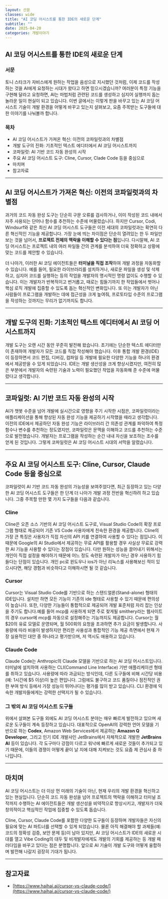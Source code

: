 ```yaml
---
layout: 산문
classes: wide
title: "AI 코딩 어시스트를 통한 IDE의 새로운 단계"
subtitle: ""
date: 2025-04-20
categories: 개발이야기
---
```


## AI 코딩 어시스트를 통한 IDE의 새로운 단계

### 서문

토니 스타크가 자비스에게 원하는 작업을 음성으로 지시했던 것처럼, 이제 코드를 작성하는 것을 AI에게
요청하는 시대가 왔다고 하면 믿으시겠습니까? 여러분이 특정 기능을 구현해 달라고 요청하면, AI는 마법처럼
관련된 코드를 생성하고 심지어 실행까지 돕는 놀라운 일이 현실이 되고 있습니다. 이번 글에서는 이렇게 판을
바꾸고 있는 AI 코딩 어시스트 기술이 개발 환경을 어떻게 바꾸고 있는지 살펴보고, 요즘 주목받는 도구들에
대한 이야기를 나눠볼까 합니다.

### 목차

- AI 코딩 어시스트가 가져온 혁신: 이전의 코파일럿과의 차별점
- 개발 도구의 진화: 기초적인 텍스트 에디터에서 AI 코딩 어시스트까지
- 코파일럿: AI 기반 코드 자동 완성의 시작
- 주요 AI 코딩 어시스트 도구: Cline, Cursor, Clade Code 등을 중심으로
- 마치며
- 참고자료

---

## AI 코딩 어시스트가 가져온 혁신: 이전의 코파일럿과의 차별점

과거의 코드 자동 완성 도구는 단순히 구문 오류를 검사하거나, 이미 작성된 코드 내에서 자주 사용되는
단어나 함수를 추천하는 수준에 머물렀습니다. 하지만 Cursor, Codi, Windsurf와 같은 최신 AI 코딩
어시스트 도구들은 이전 세대의 코파일럿과는 확연히 다른 혁신적인 기능을 제공합니다. 가장 눈에 띄는 차이점은
단순히 열려있는 한 두 파일만 보는 것을 넘어서, **프로젝트 전체의 맥락을 이해할 수 있다는 점**입니다.
다시말해, AI 코딩 어시스트는 프로젝트 내의 여러 파일들 간의 관계를 분석하여 더욱 정확하고 상황에 맞는
코드를 제안할 수 있습니다.

더 나아가, 이러한 AI 코딩 에이전트들은 **터미널을 직접 조작**하여 개발 과정을 자동화할 수 있습니다.
예를 들어, 필요한 라이브러리를 설치하거나, 새로운 파일을 생성 및 삭제하고, 심지어 코드를 실행하는 등의
작업을 개발자의 명시적인 명령 없이도 수행할 수 있습니다. 이는 개발자가 반복적이고 번거롭고, 때로는 힘들기까지
한 작업들에서 벗어나 핵심 로직 개발에 집중할 수 있도록 돕는 혁신적인 변화입니다. 또 이는 개발자가 아닌
사람들이 프로그램을 개발하는 데에 접근성을 크게 높여줘, 프로토타입 수준의 프로그램을 작성하는 것까지는
무리가 없기까지도 합니다.

---

## 개발 도구의 진화: 기초적인 텍스트 에디터에서 AI 코딩 어시스트까지

개발 도구는 오랜 시간 동안 꾸준히 발전해 왔습니다. 초기에는 단순한 텍스트 에디터만이 존재하여 개발자가
모든 코드를 직접 작성해야 했습니다. 이후 통합 개발 환경(IDE)이 등장하면서 코드 편집, 디버깅, 컴파일 등
개발에 필요한 다양한 기능을 하나의 환경에서 제공받을 수 있게 되었습니다. IDE는 개발 생산성을 크게
향상시켰지만, 여전히 많은 부분에서 개발자의 숙련된 기술과 노력이 필요했던 작업을 자동화해 준 수준에
머물렀다고 생각합니다.

---

## 코파일럿: AI 기반 코드 자동 완성의 시작

AI가 챗봇 수준을 넘어 개발에 실시간으로 영향을 주기 시작한 시점은, 코파일럿이라는 애플리케이션을 통해
향상된 자동 완성 기능을 제공하기 시작했을 때라고 생각합니다. 이전의 IDE에서 제공하던 자동 완성 기능은
라이브러리 간 의존성 관계를 파악하여 특정 함수나 변수를 추천하는 정도였지만, 코파일럿은 문맥을 이해하고
코드를 추천하는 수준으로 발전했습니다. 개발자는 프로그램을 작성하는 순간 내내 자신을 보조하는 조수를 얻게 된
것입니다. 그렇게 코파일럿은 AI 코딩 어시스트 시대의 서막을 알렸습니다.

---

## 주요 AI 코딩 어시스트 도구: Cline, Cursor, Claude Code 등을 중심으로

코파일럿이 AI 기반 코드 자동 완성의 가능성을 보여주었다면, 최근 등장하고 있는 다양한 AI 코딩 어시스트
도구들은 한 단계 더 나아가 개발 과정 전반을 혁신하려 하고 있습니다. 그중 주목할 만한 몇 가지 도구들을
다음과 같습니다.

### Cline

Cline은 오픈 소스 기반의 AI 코딩 어시스트 도구로, Visual Studio Code의 확장 프로그램 형태로
제공되어 기존 VS Code 사용자에게 친숙한 환경을 제공합니다. Cline의 가장 큰 특징은 사용자가 직접 자신의
API 키를 연결하여 사용할 수 있다는 점입니다. 이 때문에 Google의 AI Studio에서 제공하는 무료 API를 활용할
경우 사실상 무료로 강력한 AI 기능을 사용할 수 있다는 장점이 있습니다. 다만 원하는 성능을 끌어내기 위해서는
개인이 직접 설정을 해야하기 때문에 어느 정도 숙련된 개발자가 아닌 경우 사용하기 힘들다는 단점이 있습니다.
개인 pc로 윈도우나 ios가 아닌 리눅스를 사용해보신 적이 있으시다면, 해당 경험과 비슷하다고 이해하시면
될 것 같습니다.

### Cursor

Cursor는 Visual Studio Code를 기반으로 하는 스탠드얼론(Stand-alone) 형태의 IDE입니다. 설치만 하면
모든 기능이 기존의 ide 형태로 사용할 수 있기 때문에 편의성이 높습니다. 또한, 다양한 기능들이 통합적으로
제공되어 개발 표준처럼 자리 잡는 인상을 주기도 합니다.예를 들어 mcp를 사용하게 되면 주로 찾게될
smithery라는 웹사이트의 경우 cursor에 mcp를 자동으로 설정해주는 기능까지도 제공합니다. Cursor는 월 $20의 유료 모델로
운영되며, 월 500회의 요청을 초과하면 추가 요금이 발생합니다. 사용량에 따라 비용이 발생하지만 편리한
사용성과 통합적인 기능 제공 측면에서 현재 가장 실용적인 대안 중 하나라고 평가받으며, 저 역시도 애용하고
있습니다.

### Claude Code

Claude Code는 Anthropic의 Claude 모델을 기반으로 하는 AI 코딩 어시스트입니다. 터미널에 설치하여
사용하는 CLI(Command Line Interface) 기반 애플리케이션 형태를 취하고 있습니다. 사용량에 따라 과금되는
방식인데, 다른 도구들에 비해 시간당 비용(예: 1시간에 $5 이상)이 높은 편입니다. 그럼에도 불구하고 코드
품질이나 점진적인 권한 부여 방식 등에서 가장 성능이 뛰어나다는 평가를 많이 받고 있습니다. CLI 환경에
익숙한 개발자들에게는 강력한 선택지가 될 수 있습니다.

### 그 밖의 AI 코딩 어시스트 도구들

위에서 살펴본 도구들 외에도 AI 코딩 어시스트 분야는 매우 빠르게 발전하고 있으며 새로운 도구들이 계속
등장하고 있습니다. 대표적으로 OpenAI의 강력한 언어 모델을 기반으로 하는 **Codex**, Amazon Web
Services에서 제공하는 **Amazon Q Developer**, 그리고 인기 IDE 개발사인 JetBrains에서 자체적으로
개발한 **JetBrains AI** 등이 있습니다. 각 도구마다 강점이 다르고 워낙에 빠르게 새로운 것들이 추가되고
있기 때문에, 이들의 경쟁이 어떻게 끝이 날 지에 대해 지켜보는 것도 요즘 제 관심사 중 하나입니다.

---

## 마치며

AI 코딩 어시스트는 더 이상 먼 미래의 기술이 아닌, 현재 우리의 개발 환경을 혁신하고 있는 현실입니다.
단순히 코드 자동 완성을 넘어 프로젝트의 맥락을 이해하고 터미널 조작까지 수행하는 AI 에이전트들은 개발
생산성을 비약적으로 향상시키고, 개발자가 더욱 창의적이고 핵심적인 작업에 집중할 수 있도록 돕습니다.

Cline, Cursor, Claude Code를 포함한 다양한 도구들이 등장하며 개발자들은 자신의 필요에 맞는 AI
파트너를 선택할 수 있게 되었습니다. 물론 아직 해결해야 할 과제들(예: 코드의 정확성 검증, 보안 문제 등)이
남아 있지만, AI 코딩 어시스트가 IDE의 새로운 시대를 열고 Vibe Coding의 대두 및 비개발자에게도 개발의 기회를
제공하는 등 개발 패러다임을 바꾸고 있다는 점은 분명합니다. 앞으로 AI 기술이 개발 도구와 어떻게 융합하며
발전해 나갈지 굉장히 기대가 됩니다.

---

## 참고자료

- [https://www.haihai.ai/cursor-vs-claude-code/](https://www.haihai.ai/cursor-vs-claude-code/)
